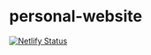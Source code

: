 # personal-website

[![Netlify Status](https://api.netlify.com/api/v1/badges/9c526a5f-bb22-4b84-836f-7422fa2bc944/deploy-status)](https://app.netlify.com/sites/serene-euler-b0621b/deploys)
